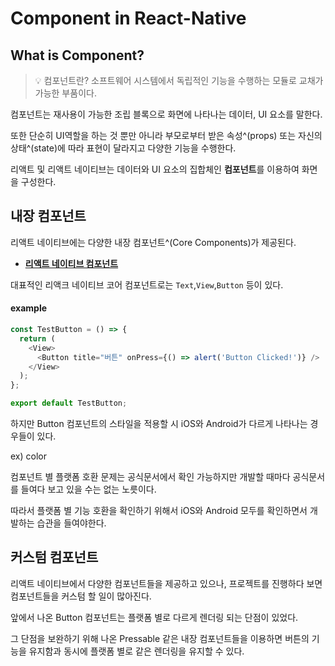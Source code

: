 # Component in React-Native

## What is Component?
> 💡 컴포넌트란? 소프트웨어 시스템에서 독립적인 기능을 수행하는 모듈로 교채가 가능한 부품이다.

컴포넌트는 재사용이 가능한 조립 블록으로 화면에 나타나는 데이터, UI 요소를 말한다.

또한 단순히 UI역할을 하는 것 뿐만 아니라 부모로부터 받은 속성^(props) 또는 자신의 상태^(state)에 따라 표현이 달라지고 다양한 기능을 수행한다.

리액트 및 리액트 네이티브는 데이터와 UI 요소의 집합체인 **컴포넌트**를 이용하여 화면을 구성한다.

## 내장 컴포넌트
리액트 네이티브에는 다양한 내장 컴포넌트^(Core Components)가 제공된다.
- [**리액트 네이티브 컴포넌트**](https://reactnative.dev/docs/components-and-apis)

대표적인 리액크 네이티브 코어 컴포넌트로는 `Text`,`View`,`Button` 등이 있다. 

#### example
```javascript
const TestButton = () => {
  return (
    <View>
      <Button title="버튼" onPress={() => alert('Button Clicked!')} />
    </View>
  );
};

export default TestButton;
```

하지만 Button 컴포넌트의 스타일을 적용할 시 iOS와 Android가 다르게 나타나는 경우들이 있다.

ex) color

컴포넌트 별 플랫폼 호환 문제는 공식문서에서 확인 가능하지만 개발할 때마다 공식문서를 들여다 보고 있을 수는 없는 노릇이다.

따라서 플랫폼 별 기능 호환을 확인하기 위해서 iOS와 Android 모두를 확인하면서 개발하는 습관을 들여야한다.


## 커스텀 컴포넌트
리액트 네이티브에서 다양한 컴포넌트들을 제공하고 있으나, 프로젝트를 진행하다 보면 컴포넌트들을 커스텀 할 일이 많아진다.

앞에서 나온 Button 컴포넌트는 플랫폼 별로 다르게 렌더링 되는 단점이 있었다.

그 단점을 보완하기 위해 나온 Pressable 같은 내장 컴포넌트들을 이용하면 버튼의 기능을 유지함과 동시에 플랫폼 별로 같은 렌더링을 유지할 수 있다. 